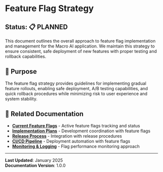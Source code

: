 # Feature Flag Strategy

## Status: 📋 PLANNED

This document outlines the overall approach to feature flag implementation and management for the Macro AI application.
We maintain this strategy to ensure consistent, safe deployment of new features with proper testing and rollback
capabilities.

## 🎯 Purpose

The feature flag strategy provides guidelines for implementing gradual feature rollouts, enabling safe deployment, A/B
testing capabilities, and quick rollback procedures while minimizing risk to user experience and system stability.

## 🔗 Related Documentation

- **[Current Feature Flags](./current-flags.md)** - Active feature flags tracking and status
- **[Implementation Plans](../implementation-plans/README.md)** - Development coordination with feature flags
- **[Release Process](../../../operations/release-process.md)** - Integration with release procedures
- **[CI/CD Pipeline](../../../deployment/ci-cd-pipeline.md)** - Deployment automation with feature flags
- **[Monitoring & Logging](../../../deployment/monitoring-logging.md)** - Flag performance monitoring approach

---

**Last Updated**: January 2025  
**Documentation Version**: 1.0.0
